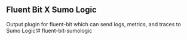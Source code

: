 ## Fluent Bit X Sumo Logic

Output plugin for fluent-bit which can send logs, metrics, and traces to Sumo Logic!# fluent-bit-sumologic
